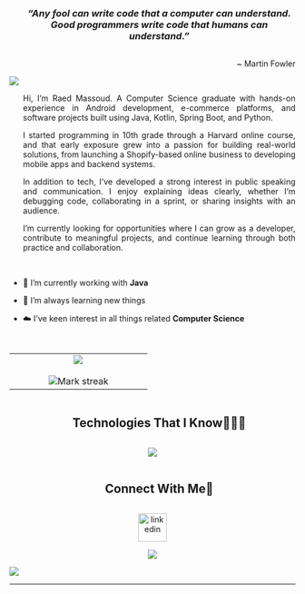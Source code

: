 <!-- Opening quote -->
<div id="user-content-toc">
  <ul align="center">
    <summary><h3 style="display: inline-block"><i>“Any fool can write code that a computer can understand. Good programmers write code that humans can understand.”</i></h2>
    <p align="right">~ Martin Fowler</p></summary>
  </ul>
</div>




<!--horizontal divider(gradiant)-->
<img src="https://user-images.githubusercontent.com/73097560/115834477-dbab4500-a447-11eb-908a-139a6edaec5c.gif">


<!--h2 without bottom border-->
<div id="user-content-toc">
  <ul align="justify">
Hi, I’m Raed Massoud. A Computer Science graduate with hands-on experience in Android development, e-commerce platforms, and software projects built using Java, Kotlin, Spring Boot, and Python.

I started programming in 10th grade through a Harvard online course, and that early exposure grew into a passion for building real-world solutions, from launching a Shopify-based online business to developing mobile apps and backend systems.

In addition to tech, I’ve developed a strong interest in public speaking and communication. I enjoy explaining ideas clearly, whether I’m debugging code, collaborating in a sprint, or sharing insights with an audience.

I’m currently looking for opportunities where I can grow as a developer, contribute to meaningful projects, and continue learning through both practice and collaboration.
  </ul>
</div>
<br>

<!--Intro start-->
- 🔭 I’m currently working with **Java**

- 🌱 I’m always learning new things

- ☁️ I've keen interest in all things related **Computer Science**

<!--Intro end-->


<!--- stats & Trophy (start) -->
<br>
<p align="center">
  <!--- stats (start) -->
<table align="center">
<tr border="none">
<td width="50%" align="center">
  
  <img  align="center"  src="https://github-readme-stats.vercel.app/api?username=raedmassoud&theme=dark&show_icons=true&count_private=true" />
  <br></br>
  <img  title="🔥 Get streak stats for your profile at git.io/streak-stats" alt="Mark streak" src="https://github-readme-streak-stats.herokuapp.com/?user=raedmassoud&theme=dark&hide_border=false" /> 
</td>

</tr>
</table>
<!--- stats (end) -->

</p>        
<!--- stats (end) -->


<!--h1 without bottom border-->
<div id="user-content-toc">
  <ul align="center">
    <summary><h2 style="display: inline-block">Technologies That I Know👨🏻‍💻</h2></summary>
  </ul>
</div>
<!--tech stack icons-->
<p align="center">
  <a href="https://skillicons.dev">
    <img src="https://skillicons.dev/icons?i=idea,java,git,aws,spring,hibernate,cpp,discord,dynamodb,github,html,css,maven,mongodb,mysql,py,vscode&perline=14" />
  </a>
</p>


<!-- Connect with me -->
<!--h2 without bottom border-->
<div id="user-content-toc">
  <ul align="center">
    <summary><h2 style="display: inline-block">Connect With Me🤝</h2></summary>
  </ul>
</div>

<!--icons and links-->
<p align="center">
<a href="https://www.linkedin.com/in/raed-m-035099267/" target="blank"><img align="center" src="https://user-images.githubusercontent.com/88904952/234979284-68c11d7f-1acc-4f0c-ac78-044e1037d7b0.png" alt="linkedin" height="50" width="50" /></a>  
</p>


<!--profile visit count-->
<div align="center">
  
[![](https://visitcount.itsvg.in/api?id=raedmassoud&icon=3&color=6)](https://visitcount.itsvg.in)
  
</div>

<!--horizontal divider(gradiant)-->
<img src="https://user-images.githubusercontent.com/73097560/115834477-dbab4500-a447-11eb-908a-139a6edaec5c.gif">

----------------------------------------------------------------------
